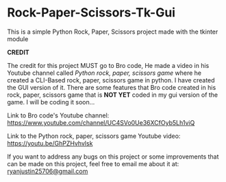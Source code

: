 # Rock-Paper-Scissors-Tk-Gui
This is a simple Python Rock, Paper, Scissors project made with the tkinter module


**CREDIT**

The credit for this project MUST go to Bro code, He made a video in his Youtube channel called _Python rock, paper, scissors game_ where he created a CLI-Based rock, paper, scissors game in python. I have created the GUI version of it. There are some features that Bro code created in his rock, paper, scissors game that is **NOT YET** coded in my gui version of the game. I will be coding it soon...

Link to Bro code's Youtube channel: https://www.youtube.com/channel/UC4SVo0Ue36XCfOyb5Lh1viQ

Link to the Python rock, paper, scissors game Youtube video: https://youtu.be/GhPZHvhvlsk

If you want to address any bugs on this project or some improvements that can be made on this project, feel free to email me about it at: ryanjustin25706@gmail.com
